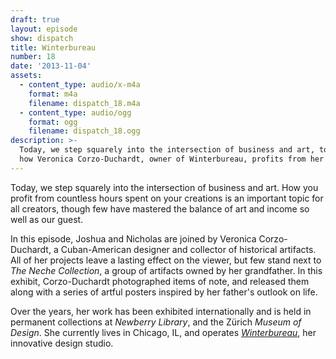 ```yaml
---
draft: true
layout: episode
show: dispatch
title: Winterbureau
number: 18
date: '2013-11-04'
assets:
  - content_type: audio/x-m4a
    format: m4a
    filename: dispatch_18.m4a
  - content_type: audio/ogg
    format: ogg
    filename: dispatch_18.ogg
description: >-
  Today, we step squarely into the intersection of business and art, to discuss
  how Veronica Corzo-Duchardt, owner of Winterbureau, profits from her passion.
---
```

Today, we step squarely into the intersection of business and art. How you profit from countless hours spent on your creations is an important topic for all creators, though few have mastered the balance of art and income so well as our guest.

In this episode, Joshua and Nicholas are joined by Veronica Corzo-Duchardt, a Cuban-American designer and collector of historical artifacts. All of her projects leave a lasting effect on the viewer, but few stand next to _The Neche Collection_, a group of artifacts owned by her grandfather. In this exhibit, Corzo-Duchardt photographed items of note, and released them along with a series of artful posters inspired by her father's outlook on life.

Over the years, her work has been exhibited internationally and is held in permanent collections at _Newberry Library_, and the Zürich _Museum of Design_. She currently lives in Chicago, IL, and operates [_Winterbureau_](http://winterbureau.com), her innovative design studio.